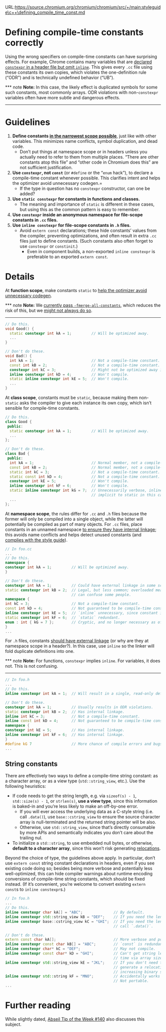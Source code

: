 URL:https://source.chromium.org/chromium/chromium/src/+/main:styleguide\c++\defining_compile_time_const.md
# Defining compile-time constants correctly

Using the wrong specifiers on compile-time constants can have surprising effects. For example, Chrome contains many variables that are [declared `constexpr` in a header file but omit `inline`](https://source.chromium.org/search?q=%5Econstexpr%5C%20%5B%5Ei%5D%5B%5E\(\)%3D%5D%2B%5C%20%3D%20%20file:%5C.h$%20-file:%5Egen%2F%20-file:%5Eout%2F%20-file:%5Esrc%2F%20-file:third_party%2F\(%5B%5Eb%5D%7Cb%5B%5El%5D%7Cbl%5B%5Ei%5D%7Cbli%5B%5En%5D%7Cblin%5B%5Ek%5D%7Cblink%5B%5E%2F%5D\)). This gives every `.cc` file using these constants its own copies, which violates the one-definition rule (“ODR”) and is technically undefined behavior (“UB”).

*** note
**Note:** In this case, the likely effect is duplicated symbols for some such constants, most commonly arrays. ODR violations with non-`constexpr` variables often have more subtle and dangerous effects.
***

# Guidelines

1. **Define constants [in the narrowest scope possible](https://google.github.io/styleguide/cppguide.html#Local_Variables)**, just like with other variables. This minimizes name conflicts, symbol duplication, and dead code.
   * Don’t put things at namespace scope or in headers unless you actually need to refer to them from multiple places. “There are other constants atop this file” and “other code in Chromium does this” are not sufficient justification.
2. **Use `constexpr`, not `const`** (or `#define` or the “`enum` hack”), to declare a compile-time constant whenever possible. This clarifies intent and helps the optimizer avoid unnecessary codegen.=
   * If the type in question has no `constexpr` constructor, can one be added?
3. **Use `static constexpr` for constants in functions and classes.**
   * The meaning and importance of `static` is different in these cases, but using this as the common pattern is easy to remember.
4. **Use `constexpr` inside an anonymous namespace for file-scope constants in `.cc` files.**
5. **Use `inline constexpr` for file-scope constants in `.h` files.**
   * Avoid `extern const` declarations; these hide constants’ values from the compiler, preventing optimizations, and often result in extra `.cc` files just to define constants. (Such constants also often forget to use `constexpr` or `constinit`.)
     * Even in component builds, a non-exported `inline constexpr` is preferable to an exported `extern const`.

# Details

At **function scope**, make constants `static` to [help the optimizer avoid unnecessary codegen](https://stackoverflow.com/a/76696023).

*** note
**Note:** We [currently pass `-fmerge-all-constants`](https://source.chromium.org/chromium/chromium/src/+/main:build/config/compiler/BUILD.gn;l=541;drc=9604abef2d2ec468f7553abcf567129c5a34ec5e), which reduces the risk of this, but we [might not always do so](https://crbug.com/40570474).
***


```cxx
// Do this.
void Good() {
  static constexpr int kA = 1;         // Will be optimized away.
  ...
}

// Don't do these.
void Bad() {
  int kA = 1;                          // Not a compile-time constant.
  const int kB = 2;                    // Not a compile-time constant.
  constexpr int kC = 3;                // Might not be optimized away if ODR-used.
  inline constexpr int kD = 4;         // Won't compile.
  static inline constexpr int kE = 5;  // Won't compile.
  ...
}
```

At **class scope**, constants must be `static`, because making them non-`static` asks the compiler to give each instance its own copy, which isn’t sensible for compile-time constants.

```cxx
// Do this.
class Good {
 public:
  static constexpr int kA = 1;         // Will be optimized away.
  ...
};

// Don't do these.
class Bad {
 public:
  int kA = 1;                          // Normal member, not a compile-time constant.
  const int kB = 2;                    // Normal member, not a compile-time constant.
  static int kC = 3;                   // Not a compile-time constant.
  static const int kD = 4;             // Not a compile-time constant.
  constexpr int kE = 5;                // Won't compile.
  inline constexpr int kF = 6;         // Won't compile.
  static inline constexpr int kG = 7;  // Unnecessarily verbose, inline is
                                       // implicit to static in this case.
  ...
};
```

At **namespace scope**, the rules differ for `.cc` and `.h` files because the former will only be compiled into a single object, while the latter will potentially be compiled as part of many objects. For `.cc` files, place constants in an unnamed namespace [to ensure they have internal linkage](https://eel.is/c++draft/basic.link#4); this avoids name conflicts and helps detect unused constants (and [complies with the style guide](https://google.github.io/styleguide/cppguide.html#Internal_Linkage)).

```cxx
// In foo.cc
...
// Do this.
namespace {
constexpr int kA = 1;         // Will be optimized away.
}

// Don't do these.
constexpr int kA = 1;         // Could have external linkage in some scenarios.
static constexpr int kB = 2;  // Legal, but less common; overloaded meaning of `static`
                              // can confuse some people.
namespace {
int kC = 3;                   // Not a compile-time constant.
const int kD = 4;             // Not guaranteed to be compile-time constant.
inline constexpr int kE = 5;  // `inline` unnecessary, since constant is unique.
static constexpr int kF = 6;  // `static` redundant.
enum : int { kG = 7 };        // Cryptic, and no longer necessary as of C++17.
}
...
```

For `.h` files, constants [should have external linkage](https://google.github.io/styleguide/cppguide.html#Internal_Linkage) (or why are they at namespace scope in a header?). In this case, use `inline` so the linker will fold duplicate definitions into one.

*** note
**Note:** For functions, `constexpr` implies `inline`. For variables, it does not. This is not confusing.
***

```cxx
// In foo.h
...
// Do this.
inline constexpr int kA = 1;  // Will result in a single, read-only definition.

// Don't do these.
constexpr int kA = 1;         // Usually results in ODR violations.
static constexpr int kB = 2;  // Has internal linkage.
inline int kC = 3;            // Not a compile-time constant.
inline const int kD = 4;      // Not guaranteed to be compile-time constant.
namespace {
constexpr int kE = 5;         // Has internal linkage.
inline constexpr int kF = 6;  // Has internal linkage.
}
#define kG 7                  // More chance of compile errors and bugs.
...
```

## String constants

There are effectively two ways to define a compile-time string constant: as a character array, or as a view type (`std::string_view`, etc.). Use the following heuristics:

* If code needs to get the string length, e.g. via `sizeof(s) - 1`, `std::size(s) - 1`, or `strlen(s)`, **use a view type**, since this information is baked-in and you’re less likely to make an off-by-one error.
  * If you will ever access the underlying data as a C-style string (i.e. call `.data()`), use `base::cstring_view` to ensure the source character array is null-terminated and the returned string pointer will be also.
  * Otherwise, use `std::string_view`, since that’s directly consumable by more APIs and semantically indicates you don’t care about the trailing nul.
* To initialize a `std::string`, to use embedded null bytes, or otherwise, **default to a character array**, since this won’t risk generating [relocations](https://en.wikipedia.org/wiki/Relocation_\(computing\)).

Beyond the choice of type, the guidelines above apply. In particular, don’t use `extern const` string constant declarations in headers, even if you see existing code doing so; besides being more verbose and potentially less well-optimized, this can hide compiler warnings about runtime encoding conversions of compile-time string constants, which should be fixed instead. (If it’s convenient, you’re welcome to convert existing `extern const`s to `inline constexpr`s.)

```cxx
// In foo.h
...
// Do this.
inline constexpr char kA[] = "ABC";              // By default.
inline constexpr std::string_view kB = "DEF";    // If you need the length.
inline constexpr base::cstring_view kC = "GHI";  // If you need the length, and will ever
                                                 // call `.data()`.

// Don't do these.
extern const char kA[];                          // More verbose and poorly-optimized.
inline constexpr const char kB[] = "ABC";        // `const` is redundant.
inline constexpr char* kC = "DEF";               // May not compile.
inline constexpr const char* kD = "GHI";         // Can't get string length at compile
                                                 // time via array size.
inline constexpr std::string_view kE = "JKL";    // If you don't need the length: may
                                                 // generate a relocation if ODR-used,
                                                 // increasing binary size and load time.
inline constexpr std::string kF = "MNO";         // Accidentally works for short strings.
                                                 // Not portable.
...
```

# Further reading

While slightly dated, [Abseil Tip of the Week \#140](https://abseil.io/tips/140) also discusses this subject.
